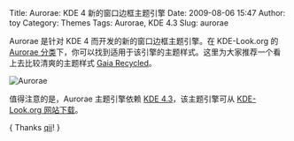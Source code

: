 Title: Aurorae: KDE 4 新的窗口边框主题引擎
Date: 2009-08-06 15:47
Author: toy
Category: Themes
Tags: Aurorae, KDE 4.3
Slug: aurorae

Aurorae 是针对 KDE 4 而开发的新的窗口边框主题引擎。在 KDE-Look.org 的
[Aurorae
分类](http://kde-look.org/index.php?xcontentmode=81)下，你可以找到适用于该引擎的主题样式。这里为大家推荐一个看上去比较清爽的主题样式
[Gaia
Recycled](http://kde-look.org/content/show.php/Gaia+Recycled+%28Aurorae%29?content=109481)。

![Aurorae](http://i.linuxtoy.org/images/2009/08/aurorae.png)

值得注意的是，Aurorae 主题引擎依赖 [KDE
4.3](http://linuxtoy.org/archives/kde-43.html)，该主题引擎可从
[KDE-Look.org
网站下载](http://kde-look.org/content/show.php/Aurorae+Theme+Engine?content=107158)。

{ Thanks [qii](http://www.twitter.com/qiheizhiya)! }
